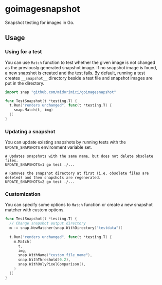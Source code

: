 # goimagesnapshot

Snapshot testing for images in Go.

## Usage

### Using for a test

You can use `Match` function to test whether the given image is not changed as the previously generated snapshot image.
If no snapshot image is found, a new snapshot is created and the test fails.
By default, running a test creates `__snapshot__` directory beside a test file and snapshot images are put in the directory.

```go
import snap "github.com/midorimici/goimagesnapshot"

func TestSnapshot(t *testing.T) {
  t.Run("renders unchanged", func(t *testing.T) {
    snap.Match(t, img)
  })
}
```

### Updating a snapshot

You can update existing snapshots by running tests with the `UPDATE_SNAPSHOTS` environment variable set.

```
# Updates snapshots with the same name, but does not delete obsolete files.
UPDATE_SNAPSHOTS=1 go test ./...

# Removes the snapshot directory at first (i.e. obsolete files are deleted) and then snapshots are regenerated.
UPDATE_SNAPSHOTS=2 go test ./...
```

### Customization

You can specify some options to `Match` function or create a new snapshot matcher with custom options.

```go
func TestSnapshot(t *testing.T) {
  // Change snapshot output directory
  m := snap.NewMatcher(snap.WithDirectory("testdata"))
  
  t.Run("renders unchanged", func(t *testing.T) {
    m.Match(
      t,
      img,
      snap.WithName("custom_file_name"),
      snap.WithThreshold(0.2),
      snap.WithOnlyPixelComparison(),
    )
  })
}
```
